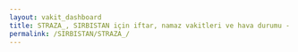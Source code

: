 ```yaml
---
layout: vakit_dashboard
title: STRAZA_, SIRBISTAN için iftar, namaz vakitleri ve hava durumu - ilçe/eyalet seç
permalink: /SIRBISTAN/STRAZA_/
---
```


<script type="text/javascript">
  var GLOBAL_COUNTRY = 'SIRBISTAN';
  var GLOBAL_CITY = 'STRAZA_';
  var GLOBAL_STATE = '';
  var lat = 72;
  var lon = 21;
</script>
